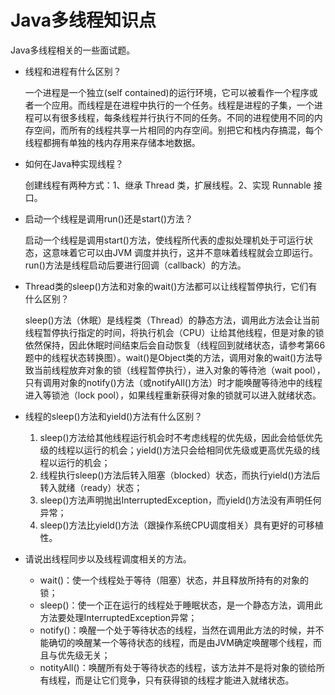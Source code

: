# Java多线程知识点

Java多线程相关的一些面试题。

- 线程和进程有什么区别？

    一个进程是一个独立(self contained)的运行环境，它可以被看作一个程序或者一个应用。而线程是在进程中执行的一个任务。线程是进程的子集，一个进程可以有很多线程，每条线程并行执行不同的任务。不同的进程使用不同的内存空间，而所有的线程共享一片相同的内存空间。别把它和栈内存搞混，每个线程都拥有单独的栈内存用来存储本地数据。

- 如何在Java种实现线程？

    创建线程有两种方式：1、继承 Thread 类，扩展线程。2、实现 Runnable 接口。

- 启动一个线程是调用run()还是start()方法？

    启动一个线程是调用start()方法，使线程所代表的虚拟处理机处于可运行状态，这意味着它可以由JVM 调度并执行，这并不意味着线程就会立即运行。run()方法是线程启动后要进行回调（callback）的方法。

- Thread类的sleep()方法和对象的wait()方法都可以让线程暂停执行，它们有什么区别？

    sleep()方法（休眠）是线程类（Thread）的静态方法，调用此方法会让当前线程暂停执行指定的时间，将执行机会（CPU）让给其他线程，但是对象的锁依然保持，因此休眠时间结束后会自动恢复（线程回到就绪状态，请参考第66题中的线程状态转换图）。wait()是Object类的方法，调用对象的wait()方法导致当前线程放弃对象的锁（线程暂停执行），进入对象的等待池（wait pool），只有调用对象的notify()方法（或notifyAll()方法）时才能唤醒等待池中的线程进入等锁池（lock pool），如果线程重新获得对象的锁就可以进入就绪状态。

- 线程的sleep()方法和yield()方法有什么区别？

    1. sleep()方法给其他线程运行机会时不考虑线程的优先级，因此会给低优先级的线程以运行的机会；yield()方法只会给相同优先级或更高优先级的线程以运行的机会；
    2. 线程执行sleep()方法后转入阻塞（blocked）状态，而执行yield()方法后转入就绪（ready）状态；
    3. sleep()方法声明抛出InterruptedException，而yield()方法没有声明任何异常；
    4. sleep()方法比yield()方法（跟操作系统CPU调度相关）具有更好的可移植性。

- 请说出线程同步以及线程调度相关的方法。

    - wait()：使一个线程处于等待（阻塞）状态，并且释放所持有的对象的锁；
    - sleep()：使一个正在运行的线程处于睡眠状态，是一个静态方法，调用此方法要处理InterruptedException异常；
    - notify()：唤醒一个处于等待状态的线程，当然在调用此方法的时候，并不能确切的唤醒某一个等待状态的线程，而是由JVM确定唤醒哪个线程，而且与优先级无关；
    - notityAll()：唤醒所有处于等待状态的线程，该方法并不是将对象的锁给所有线程，而是让它们竞争，只有获得锁的线程才能进入就绪状态。
